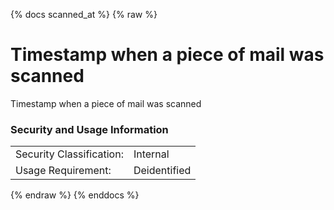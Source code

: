{% docs scanned_at %}
{% raw %}

# Timestamp when a piece of mail was scanned

Timestamp when a piece of mail was scanned

### Security and Usage Information
|     |     |
| --- | --- |
| Security Classification: | Internal |
| Usage Requirement:       | Deidentified |

{% endraw %}
{% enddocs %}